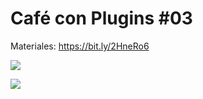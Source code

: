# Café con Plugins #03

Materiales: https://bit.ly/2HneRo6

![](https://raw.githubusercontent.com/qgispe/CoffeewithPlugins/master/presentaciones/cof_plug_3/resources/qgispe_ccp_3.png)

![](https://github.com/qgispe/CoffeewithPlugins/blob/master/presentaciones/cof_plug_3/presentation/Captura%20de%20pantalla%202020-10-23%20230102.png)

